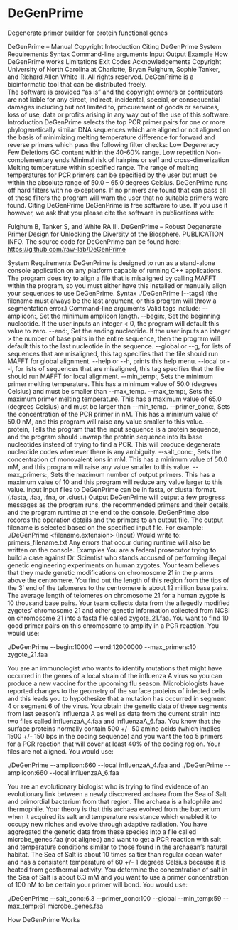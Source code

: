 # DeGenPrime
Degenerate primer builder for protein functional genes

DeGenPrime – Manual
Copyright
Introduction
Citing DeGenPrime
System Requirements
Syntax
Command-line arguments
Input
Output
Example
How DeGenPrime works
Limitations
Exit Codes
Acknowledgements
Copyright
University of North Carolina at Charlotte, Bryan Fulghum, Sophie Tanker, and Richard Allen White III.  All rights reserved.  DeGenPrime is a bioinformatic tool that can be distributed freely.  
The software is provided “as is” and the copyright owners or contributors are not liable for any direct, indirect, incidental, special, or consequential damages including but not limited to, procurement of goods or services, loss of use, data or profits arising in any way out of the use of this software.
Introduction
DeGenPrime selects the top PCR primer pairs for one or more phylogenetically similar DNA sequences which are aligned or not aligned on the basis of minimizing melting temperature difference for forward and reverse primers which pass the following filter checks:
Low Degeneracy
Few Deletions
GC content within the 40-60% range.
Low repetition
Non-complementary ends
Minimal risk of hairpins or self and cross-dimerization
Melting temperature within specified range.
The range of melting temperatures for PCR primers can be specified by the user but must be within the absolute range of 50.0 – 65.0 degrees Celsius.
DeGenPrime runs off hard filters with no exceptions.  If no primers are found that can pass all of these filters the program will warn the user that no suitable primers were found.
Citing DeGenPrime
DeGenPrime is free software to use.  If you use it however, we ask that you please cite the software in publications with:


Fulghum B, Tanker S, and White RA III.  DeGenPrime – Robust Degenerate Primer Design for Unlocking the Diversity of the Biosphere.  PUBLICATION INFO.
The source code for DeGenPrime can be found here: https://github.com/raw-lab/DeGenPrime

System Requirements
DeGenPrime is designed to run as a stand-alone console application on any platform capable of running C++ applications.  The program does try to align a file that is misaligned by calling MAFFT within the program, so you must either have this installed or manually align your sequences to use DeGenPrime.
Syntax
./DeGenPrime [--tags] <filename> (the filename must always be the last argument, or this program will throw a segmentation error.)
Command-line arguments
Valid tags include:
--amplicon:<int>, Set the minimum amplicon length.
--begin:<int>, Set the beginning nucleotide.  If the user inputs an integer < 0, the program will default this value to zero.
--end:<int>, Set the ending nucleotide.  If the user inputs an integer > the number of base pairs in the entire sequence, then the program will default this to the last nucleotide in the sequence.
--global or --g, for lists of sequences that are misaligned, this tag specifies that the file should run MAFFT for global alignment.
--help or --h, prints this help menu.
--local or --l, for lists of sequences that are misaligned, this tag specifies that the file should run MAFFT for local alignment.
--min_temp:<int>, Sets the minimum primer melting temperature.  This has a minimum value of 50.0 (degrees Celsius) and must be smaller than --max_temp.
--max_temp:<int>, Sets the maximum primer melting temperature.  This has a maximum value of 65.0 (degrees Celsius) and must be larger than --min_temp.
--primer_conc:<int>, Sets the concentration of the PCR primer in nM.  This has a minimum value of 50.0 nM, and this program will raise any value smaller to this value.
--protein, Tells the program that the input sequence is a protein sequence, and the program should unwrap the protein sequence into its base nucleotides instead of trying to find a PCR.  This will produce degenerate nucleotide codes whenever there is any ambiguity.
--salt_conc:<int>, Sets the concentration of monovalent ions in mM.  This has a minimum value of 50.0 mM, and this program will raise any value smaller to this value.
--max_primers:<int>, Sets the maximum number of output primers.  This has a maximum value of 10 and this program will reduce any value larger to this value.
Input
Input files to DeGenPrime can be in fasta, or clustal format.  (.fasta, .faa, .fna, or .clust.)
Output
DeGenPrime will output a few progress messages as the program runs, the recommended primers and their details, and the program runtime at the end to the console.  DeGenPrime also records the operation details and the primers to an output file.  The output filename is selected based on the specified input file.  For example:
./DeGenPrime <filename.extension> (Input)
Would write to:
primers_filename.txt
Any errors that occur during runtime will also be written on the console.
Examples
You are a federal prosecutor trying to build a case against Dr. Scientist who stands accused of performing illegal genetic engineering experiments on human zygotes.  Your team believes that they made genetic modifications on chromosome 21 in the p arms above the centromere.  You find out the length of this region from the tips of the 3’ end of the telomeres to the centromere is about 12 million base pairs.  The average length of telomeres on chromosome 21 for a human zygote is 10 thousand base pairs.  Your team collects data from the allegedly modified zygotes’ chromosome 21 and other genetic information collected from NCBI on chromosome 21 into a fasta file called zygote_21.faa.  You want to find 10 good primer pairs on this chromosome to amplify in a PCR reaction.  You would use:

./DeGenPrime --begin:10000 --end:12000000 --max_primers:10 zygote_21.faa

You are an immunologist who wants to identify mutations that might have occurred in the genes of a local strain of the influenza A virus so you can produce a new vaccine for the upcoming flu season.  Microbiologists have reported changes to the geometry of the surface proteins of infected cells and this leads you to hypothesize that a mutation has occurred in segment 4 or segment 6 of the virus.  You obtain the genetic data of these segments from last season’s influenza A as well as data from the current strain into two files called influenzaA_4.faa and influenzaA_6.faa.  You know that the surface proteins normally contain 500 +/- 50 amino acids (which implies 1500 +/- 150 bps in the coding sequence) and you want the top 5 primers for a PCR reaction that will cover at least 40% of the coding region.  Your files are not aligned.  You would use:

./DeGenPrime --amplicon:660 --local influenzaA_4.faa	and
./DeGenPrime --amplicon:660 --local influenzaA_6.faa

You are an evolutionary biologist who is trying to find evidence of an evolutionary link between a newly discovered archaea from the Sea of Salt and primordial bacterium from that region.  The archaea is a halophile and thermophile.  Your theory is that this archaea evolved from the bacterium when it acquired its salt and temperature resistance which enabled it to occupy new niches and evolve through adaptive radiation.  You have aggregated the genetic data from these species into a file called microbe_genes.faa (not aligned) and want to get a PCR reaction with salt and temperature conditions similar to those found in the archaean’s natural habitat.  The Sea of Salt is about 10 times saltier than regular ocean water and has a consistent temperature of 60 +/- 1 degrees Celsius because it is heated from geothermal activity.  You determine the concentration of salt in the Sea of Salt is about 6.3 mM and you want to use a primer concentration of 100 nM to be certain your primer will bond.  You would use:



./DeGenPrime --salt_conc:6.3 --primer_conc:100 --global --min_temp:59 --max_temp:61 microbe_genes.faa

How DeGenPrime Works
